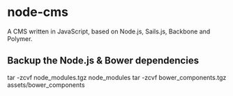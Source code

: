 node-cms
========

A CMS written in JavaScript, based on Node.js, Sails.js, Backbone and Polymer.


## Backup the Node.js & Bower dependencies

tar -zcvf node_modules.tgz node_modules
tar -zcvf bower_components.tgz assets/bower_components
